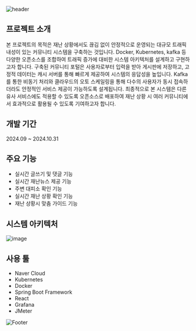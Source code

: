 ![header](https://capsule-render.vercel.app/api?type=waving&color=timeGradient&text=재난%20상황시%20커뮤니티%20마비%20방지를%20위한%20대용량%20트래픽%20처리%20시스템&animation=twinkling&fontSize=25&height=230)

## 프로젝트 소개
본 프로젝트의 목적은 재난 상황에서도 끊김 없이 안정적으로 운영되는 대규모 트래픽 내성이 있는 커뮤니티
시스템을 구축하는 것입니다. Docker, Kubernetes, kafka 등 다양한 오픈소스를 조합하여 트래픽 증가에
대비한 시스템 아키텍처를 설계하고 구현하고자 합니다. 구축된 커뮤니티 포털은 사용자로부터 입력을 받아
게시판에 저장하고, 고정적 데이터는 캐시 서버를 통해 빠르게 제공하여 시스템의 응답성을 높입니다.
Kafka를 통한 비동기 처리와 클라우드의 오토 스케일링을 통해 다수의 사용자가 동시 접속하더라도 안정적인
서비스 제공이 가능하도록 설계됩니다. 최종적으로 본 시스템은 다른 유사 서비스에도 적용할 수 있도록
오픈소스로 배포하여 재난 상황 시 여러 커뮤니티에서 효과적으로 활용될 수 있도록 기여하고자 합니다.

## 개발 기간
2024.09 ~ 2024.10.31

## 주요 기능
- 실시간 글쓰기 및 댓글 기능
- 실시간 재난뉴스 제공 기능
- 주변 대피소 확인 기능
- 실시간 재난 상황 확인 기능
- 재난 상황시 맞춤 가이드 기능

## 시스템 아키텍처
![image](https://github.com/user-attachments/assets/751d94ef-d831-4ab7-ba2c-c628258c2ae7)


## 사용 툴
- Naver Cloud
- Kubernetes
- Docker
- Spring Boot Framework
- React
- Grafana
- JMeter

![Footer](https://capsule-render.vercel.app/api?type=waving&color=timeGradient&height=200&section=footer)
